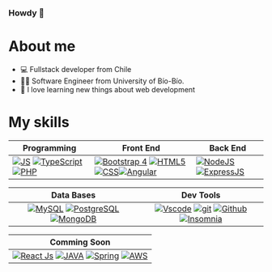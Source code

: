 ### Howdy 👋

# About me 
- 💻 Fullstack developer from Chile
- 👨‍🎓 Software Engineer from University of Bío-Bío.
- 🌱 I love learning new things about web development

# My skills
| **Programming** |**Front End** |**Back End**|
|---|---|---|
|[![JS](https://img.shields.io/badge/JavaScript-F7DF1E?style=for-the-badge&logo=javascript&logoColor=black)](https://javascript.info/document) [![TypeScript](https://img.shields.io/badge/typescript-%23007ACC.svg?style=for-the-badge&logo=typescript&logoColor=white)](https://www.typescriptlang.org/docs/) [![ PHP](https://img.shields.io/badge/PHP-7A86B8?style=for-the-badge&logo=PHP&logoColor=white)](https://www.php.net/docs.php)| [![Bootstrap 4](https://img.shields.io/badge/Bootstrap_4-purple?style=for-the-badge&logo=bootstrap&logoColor=white)](https://getbootstrap.com/docs/4.1/getting-started/introduction/) [![HTML5](https://img.shields.io/badge/HTML5-E34F26?style=for-the-badge&logo=html5&logoColor=white)](https://html.spec.whatwg.org/multipage/) [![CSS](https://img.shields.io/badge/CSS3-1572B6?style=for-the-badge&logo=css3&logoColor=white)](https://www.css3.com)[![Angular](https://img.shields.io/badge/Angular-DD0031?style=for-the-badge&logo=angular&logoColor=white)](https://angular.io/docs) | [![NodeJS](https://img.shields.io/badge/Node.js-339933?style=for-the-badge&logo=nodedotjs&logoColor=white)](https://nodejs.org/en/docs) [![ExpressJS](https://img.shields.io/badge/Express.js-000000?style=for-the-badge&logo=express&logoColor=white)](https://expressjs.com/es/guide/routing.html)|

| **Data Bases** | **Dev Tools** |
| :---: | :---: |
|[![MySQL](	https://img.shields.io/badge/MySQL-005C84?style=for-the-badge&logo=mysql&logoColor=white)](https://dev.mysql.com/doc/) [![PostgreSQL](https://img.shields.io/badge/PostgreSQL-316192?style=for-the-badge&logo=postgresql&logoColor=white)](https://www.postgresql.org/docs/) [![MongoDB](https://img.shields.io/badge/MongoDB-4EA94B?style=for-the-badge&logo=mongodb&logoColor=white)](https://www.mongodb.com/docs/)  | [![Vscode](https://img.shields.io/badge/VSCode-0078D4?style=for-the-badge&logo=visual%20studio%20code&logoColor=white)](https://code.visualstudio.com/docs) [![git](	https://img.shields.io/badge/GIT-E44C30?style=for-the-badge&logo=git&logoColor=white)](https://git-scm.com/doc) [![Github](https://img.shields.io/badge/Github-black?style=for-the-badge&logo=Github&logoColor=white)](https://github.com/Optickal095) [![Insomnia](https://img.shields.io/badge/Insomnia-4000BF?style=for-the-badge&logo=Insomnia&logoColor=white)](https://docs.insomnia.rest)

| **Comming Soon** |
| :---: |
| [![React Js](https://img.shields.io/badge/React-20232A?style=for-the-badge&logo=react&logoColor=61DAFB)](https://react.dev) [![JAVA](https://img.shields.io/badge/Java-ED8B00?style=for-the-badge&logo=openjdk&logoColor=white)](https://docs.oracle.com/en/java/) [![Spring](https://img.shields.io/badge/Spring-6DB33F?style=for-the-badge&logo=spring&logoColor=white)](https://docs.spring.io/spring-boot/docs/current/reference/htmlsingle/) [![AWS](https://img.shields.io/badge/Amazon_AWS-232F3E?style=for-the-badge&logo=amazon-aws&logoColor=white)](https://docs.aws.amazon.com/)


